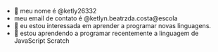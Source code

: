 - 👋 meu nome é @ketly26332
- meu email de contato é @ketlyn.beatrzda.costa@escola
- 👀 eu estou interessada em aprender a programar novas linguagens. 
- 🌱 estou aprendendo a programar recentemente a linguagem de JavaScript Scratch



